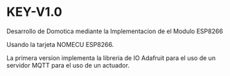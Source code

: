 # KEY-V1.0

Desarrollo de Domotica mediante la Implementacion de el Modulo ESP8266 

Usando la tarjeta NOMECU ESP8266.

La primera version implementa la libreria de  IO Adafruit para el uso de un servidor MQTT para el uso de un actuador.

